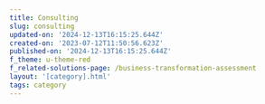 ```yaml
---
title: Consulting
slug: consulting
updated-on: '2024-12-13T16:15:25.644Z'
created-on: '2023-07-12T11:50:56.623Z'
published-on: '2024-12-13T16:15:25.644Z'
f_theme: u-theme-red
f_related-solutions-page: /business-transformation-assessment
layout: '[category].html'
tags: category
---
```



